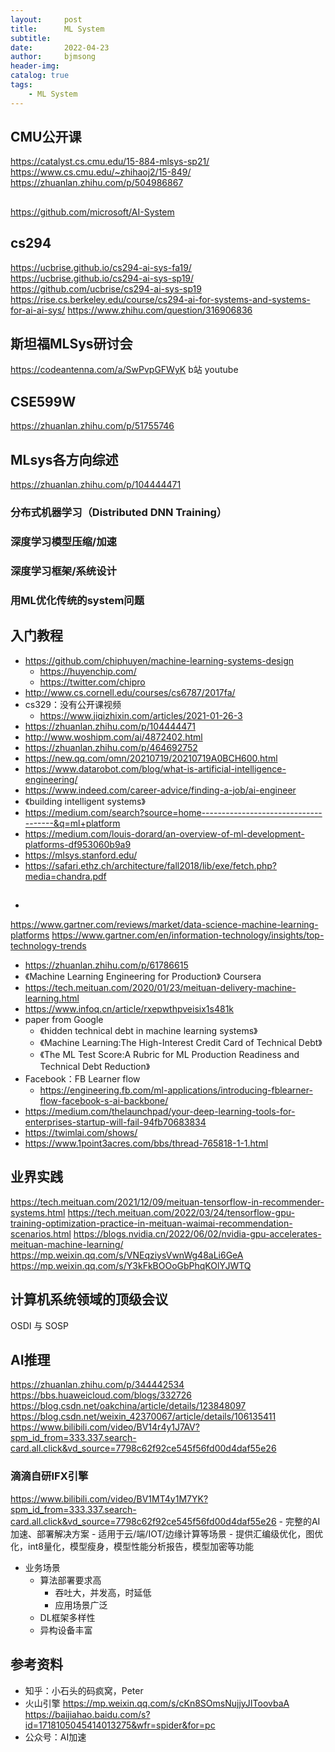 ```yaml
---
layout:     post
title:      ML System
subtitle:   
date:       2022-04-23
author:     bjmsong
header-img: 
catalog: true
tags:
    - ML System
---
```

## CMU公开课
https://catalyst.cs.cmu.edu/15-884-mlsys-sp21/
https://www.cs.cmu.edu/~zhihaoj2/15-849/
https://zhuanlan.zhihu.com/p/504986867

## 
https://github.com/microsoft/AI-System

## cs294
https://ucbrise.github.io/cs294-ai-sys-fa19/
https://ucbrise.github.io/cs294-ai-sys-sp19/
https://github.com/ucbrise/cs294-ai-sys-sp19
https://rise.cs.berkeley.edu/course/cs294-ai-for-systems-and-systems-for-ai-ai-sys/
https://www.zhihu.com/question/316906836

## 斯坦福MLSys研讨会
https://codeantenna.com/a/SwPvpGFWyK
b站
youtube

## CSE599W
https://zhuanlan.zhihu.com/p/51755746

## MLsys各方向综述
https://zhuanlan.zhihu.com/p/104444471
### 分布式机器学习（Distributed DNN Training）
### 深度学习模型压缩/加速
### 深度学习框架/系统设计
### 用ML优化传统的system问题

## 入门教程
- https://github.com/chiphuyen/machine-learning-systems-design
    - https://huyenchip.com/
    - https://twitter.com/chipro
- http://www.cs.cornell.edu/courses/cs6787/2017fa/
- cs329：没有公开课视频
    - https://www.jiqizhixin.com/articles/2021-01-26-3
- https://zhuanlan.zhihu.com/p/104444471
- http://www.woshipm.com/ai/4872402.html
- https://zhuanlan.zhihu.com/p/464692752
- https://new.qq.com/omn/20210719/20210719A0BCH600.html
- https://www.datarobot.com/blog/what-is-artificial-intelligence-engineering/
- https://www.indeed.com/career-advice/finding-a-job/ai-engineer
- 《building intelligent systems》
- https://medium.com/search?source=home-------------------------------------&q=ml+platform
- https://medium.com/louis-dorard/an-overview-of-ml-development-platforms-df953060b9a9
- https://mlsys.stanford.edu/
- https://safari.ethz.ch/architecture/fall2018/lib/exe/fetch.php?media=chandra.pdf

## 
- 
https://www.gartner.com/reviews/market/data-science-machine-learning-platforms
https://www.gartner.com/en/information-technology/insights/top-technology-trends
- https://zhuanlan.zhihu.com/p/61786615
- 《Machine Learning Engineering for Production》 Coursera
- https://tech.meituan.com/2020/01/23/meituan-delivery-machine-learning.html
- https://www.infoq.cn/article/rxepwthpveisix1s481k
- paper from Google
    - 《hidden technical debt in machine learning systems》
    - 《Machine Learning:The High-Interest Credit Card of Technical Debt》
    - 《The ML Test Score:A Rubric for ML Production Readiness and Technical Debt Reduction》
- Facebook：FB Learner flow
    - https://engineering.fb.com/ml-applications/introducing-fblearner-flow-facebook-s-ai-backbone/
- https://medium.com/thelaunchpad/your-deep-learning-tools-for-enterprises-startup-will-fail-94fb70683834
- https://twimlai.com/shows/
- https://www.1point3acres.com/bbs/thread-765818-1-1.html


## 业界实践
https://tech.meituan.com/2021/12/09/meituan-tensorflow-in-recommender-systems.html
https://tech.meituan.com/2022/03/24/tensorflow-gpu-training-optimization-practice-in-meituan-waimai-recommendation-scenarios.html
https://blogs.nvidia.cn/2022/06/02/nvidia-gpu-accelerates-meituan-machine-learning/
https://mp.weixin.qq.com/s/VNEqziysVwnWg48aLi6GeA
https://mp.weixin.qq.com/s/Y3kFkBOOoGbPhqKOlYJWTQ

## 计算机系统领域的顶级会议
OSDI 与 SOSP

## AI推理
https://zhuanlan.zhihu.com/p/344442534
https://bbs.huaweicloud.com/blogs/332726
https://blog.csdn.net/oakchina/article/details/123848097
https://blog.csdn.net/weixin_42370067/article/details/106135411
https://www.bilibili.com/video/BV14r4y1J7AV?spm_id_from=333.337.search-card.all.click&vd_source=7798c62f92ce545f56fd00d4daf55e26
### 滴滴自研IFX引擎
https://www.bilibili.com/video/BV1MT4y1M7YK?spm_id_from=333.337.search-card.all.click&vd_source=7798c62f92ce545f56fd00d4daf55e26
    - 完整的AI加速、部署解决方案
    - 适用于云/端/IOT/边缘计算等场景
    - 提供汇编级优化，图优化，int8量化，模型瘦身，模型性能分析报告，模型加密等功能
- 业务场景
    - 算法部署要求高
        - 吞吐大，并发高，时延低
        - 应用场景广泛
    - DL框架多样性
     - 异构设备丰富


## 参考资料
- 知乎：小石头的码疯窝，Peter
- 火山引擎
https://mp.weixin.qq.com/s/cKn8SOmsNujjyJIToovbaA
https://baijiahao.baidu.com/s?id=1718105045414013275&wfr=spider&for=pc
- 公众号：AI加速











